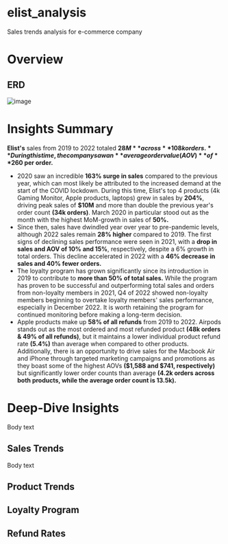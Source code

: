 # elist_analysis
Sales trends analysis for e-commerce company

# Overview

## ERD
![image](https://github.com/user-attachments/assets/ff5b4e02-d6c0-4ad6-b3b2-b36308c46e24)

# Insights Summary
**Elist's** sales from 2019 to 2022 totaled **$28M** across **108k orders.** During this time, the company saw an **average order value (AOV)** of **$260 per order.**
- 2020 saw an incredible **163% surge in sales** compared to the previous year, which can most likely be attributed to the increased demand at the start of the COVID lockdown. During this time, Elist's top 4 products (4k Gaming Monitor, Apple products, laptops) grew in sales by **204%**, driving peak sales of **$10M** and more than double the previous year's order count **(34k orders)**. March 2020 in particular stood out as the month with the highest MoM-growth in sales of **50%.**
- Since then, sales have dwindled year over year to pre-pandemic levels, although 2022 sales remain **28% higher** compared to 2019. The first signs of declining sales performance were seen in 2021, with a **drop in sales and AOV of 10% and 15%**, respectively, despite a 6% growth in total orders. This decline accelerated in 2022 with a **46% decrease in sales and 40% fewer orders.**
- The loyalty program has grown significantly since its introduction in 2019 to contribute to **more than 50% of total sales.** While the program has proven to be successful and outperforming total sales and orders from non-loyalty members in 2021, Q4 of 2022 showed non-loyalty members beginning to overtake loyalty members' sales performance, especially in December 2022. It is worth retaining the program for continued monitoring before making a long-term decision.
- Apple products make up **58% of all refunds** from 2019 to 2022. Airpods stands out as the most ordered and most refunded product **(48k orders & 49% of all refunds)**, but it maintains a lower individual product refund rate **(5.4%)** than average when compared to other products. Additionally, there is an opportunity to drive sales for the Macbook Air and iPhone through targeted marketing campaigns and promotions as they boast some of the highest AOVs **($1,588 and $741, respectively)** but significantly lower order counts than average **(4.2k orders across both products, while the average order count is 13.5k).**

# Deep-Dive Insights
Body text

## Sales Trends
Body text
## Product Trends
## Loyalty Program
## Refund Rates
